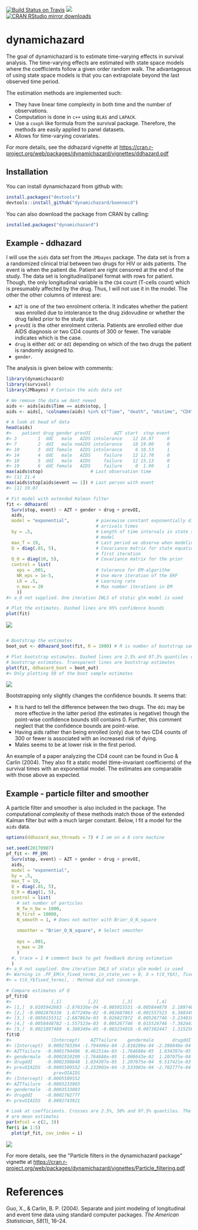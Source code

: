 [![Build Status on Travis](https://travis-ci.org/boennecd/dynamichazard.svg?branch=master,osx)](https://travis-ci.org/boennecd/dynamichazard)
[![](https://www.r-pkg.org/badges/version/dynamichazard)](https://www.r-pkg.org/badges/version/dynamichazard)		
[![CRAN RStudio mirror downloads](http://cranlogs.r-pkg.org/badges/dynamichazard)](http://cran.rstudio.com/web/packages/dynamichazard/index.html)

dynamichazard
=============

The goal of dynamichazard is to estimate time-varying effects in survival analysis. The time-varying effects are estimated with state space models where the coefficients follow a given order random walk. The advantageous of using state space models is that you can extrapolate beyond the last observed time period.

The estimation methods are implemented such:

-   They have linear time complexity in both time and the number of observations.
-   Computation is done in `c++` using `BLAS` and `LAPACK`.
-   Use a `coxph` like formula from the survival package. Therefore, the methods are easily applied to panel datasets.
-   Allows for time-varying covariates.

For more details, see the ddhazard vignette at <https://cran.r-project.org/web/packages/dynamichazard/vignettes/ddhazard.pdf>

Installation
------------

You can install dynamichazard from github with:

``` r
install.packages("devtools")
devtools::install_github("dynamichazard/boennecd")
```

You can also download the package from CRAN by calling:

``` r
installed.packages("dynamichazard")
```

Example - ddhazard
------------------

I will use the `aids` data set from the `JMbayes` package. The data set is from a a randomized clinical trial between two drugs for HIV or aids patients. The event is when the patient die. Patient are right censored at the end of the study. The data set is longitudinal/panel format with rows for patient. Though, the only longitudinal variable is the `CD4` count (T-cells count) which is presumably affected by the drug. Thus, I will not use it in the model. The other the other columns of interest are:

-   `AZT` is one of the two enrolment criteria. It indicates whether the patient was enrolled due to intolerance to the drug zidovudine or whether the drug failed prior to the study start.
-   `prevOI` is the other enrolment criteria. Patients are enrolled either due AIDS diagnosis or two CD4 counts of 300 or fewer. The variable indicates which is the case.
-   `drug` is either `ddC` or `ddI` depending on which of the two drugs the patient is randomly assigned to.
-   `gender`.

The analysis is given below with comments:

``` r
library(dynamichazard)
library(survival)
library(JMbayes) # Contain the aids data set

# We remove the data we dont neeed
aids <- aids[aids$Time == aids$stop, ]
aids <- aids[, !colnames(aids) %in% c("Time", "death", "obstime", "CD4")]

# A look at head of data
head(aids)
#>    patient drug gender prevOI         AZT start  stop event
#> 3        1  ddC   male   AIDS intolerance    12 16.97     0
#> 7        2  ddI   male noAIDS intolerance    18 19.00     0
#> 10       3  ddI female   AIDS intolerance     6 18.53     1
#> 14       4  ddC   male   AIDS     failure    12 12.70     0
#> 18       5  ddI   male   AIDS     failure    12 15.13     0
#> 19       6  ddC female   AIDS     failure     0  1.90     1
max(aids$stop)                  # Last observation time
#> [1] 21.4
max(aids$stop[aids$event == 1]) # Last person with event
#> [1] 19.07

# Fit model with extended Kalman filter
fit <- ddhazard(
  Surv(stop, event) ~ AZT + gender + drug + prevOI,
  aids,
  model = "exponential",          # piecewise constant exponentially distributed 
                                  # arrivals times
  by = .5,                        # Length of time intervals in state space 
                                  # model
  max_T = 19,                     # Last period we observe when modeling
  Q = diag(.01, 5),               # Covariance matrix for state equation in 
                                  # first iteration
  Q_0 = diag(10, 5),              # Covariance matrix for the prior
  control = list(
    eps = .001,                   # tolerance for EM-algorithm
    NR_eps = 1e-5,                # Use more iteration of the EKF
    LR = .5,                      # Learning rate
    n_max = 20                    # Max number iterations in EM
    ))
#> a_0 not supplied. One iteration IWLS of static glm model is used

# Plot the estimates. Dashed lines are 95% confidence bounds
plot(fit)
```

![](README-ddhazard_fit-1.png)

``` r

# Bootstrap the estimates
boot_out <- ddhazard_boot(fit, R = 1000) # R is number of bootstrap samples

# Plot bootstrap estimates. Dashed lines are 2.5% and 97.5% quantiles of the 
# bootstrap estimates. Transparent lines are bootstrap estimates
plot(fit, ddhazard_boot = boot_out)
#> Only plotting 50 of the boot sample estimates
```

![](README-ddhazard_fit-2.png)

Bootstrapping only slightly changes the confidence bounds. It seems that:

-   It is hard to tell the difference between the two drugs. The `ddi` may be more effective in the latter period (the estimates is negative) though the point-wise confidence bounds still contains 0. Further, this comment neglect that the confidence bounds are point-wise.
-   Having aids rather than being enrolled (only) due to two CD4 counts of 300 or fewer is associated with an increased risk of dying.
-   Males seems to be at lower risk in the first period.

An example of a paper analyzing the CD4 count can be found in Guo & Carlin (2004). They also fit a static model (time-invariant coefficients) of the survival times with an exponential model. The estimates are comparable with those above as expected.

Example - particle filter and smoother
--------------------------------------

A particle filter and smoother is also included in the package. The computational complexity of these methods match those of the extended Kalman filter but with a much larger constant. Below, I fit a model for the `aids` data.

``` r
options(ddhazard_max_threads = 7) # I am on a 8 core machine

set.seed(20170907)
pf_fit <- PF_EM(
  Surv(stop, event) ~ AZT + gender + drug + prevOI,
  aids,
  model = "exponential",
  by = .5,  
  max_T = 19,
  Q = diag(.01, 5),
  Q_0 = diag(1, 5),
  control = list(
    # set number of particles
    N_fw_n_bw = 1000, 
    N_first = 10000,
    N_smooth = 1, # Does not matter with Brier_O_N_square
    
    smoother = "Brier_O_N_square", # Select smoother
    
    eps = .001, 
    n_max = 20
    )
  #, trace = 1 # comment back to get feedback during estimation
  )
#> a_0 not supplied. One iteration IWLS of static glm model is used
#> Warning in .PF_EM(n_fixed_terms_in_state_vec = 0, X = t(X_Y$X), fixed_terms
#> = t(X_Y$fixed_terms), : Method did not converge.

# Compare estimates of Q
pf_fit$Q
#>               [,1]          [,2]         [,3]         [,4]          [,5]
#> [1,]  0.0105942683 -2.876336e-04 -0.005015531 -0.005844878  2.189748e-03
#> [2,] -0.0002876336  1.077249e-02 -0.002687863 -0.001557523  6.388349e-05
#> [3,] -0.0050155312 -2.687863e-03  0.026827072  0.005267746 -3.234016e-03
#> [4,] -0.0058448782 -1.557523e-03  0.005267746  0.015524746 -7.382447e-03
#> [5,]  0.0021897480  6.388349e-05 -0.003234016 -0.007382447  1.315256e-02
fit$Q
#>               (Intercept)    AZTfailure    gendermale       drugddI
#> (Intercept)  0.0092783394 -1.794496e-04 -2.810209e-04 -2.398848e-04
#> AZTfailure  -0.0001794496  9.461514e-03 -1.764688e-05  1.034397e-05
#> gendermale  -0.0002810209 -1.764688e-05  1.008643e-02  1.207075e-04
#> drugddI     -0.0002398848  1.034397e-05  1.207075e-04  9.517421e-03
#> prevOIAIDS  -0.0005509552 -3.233903e-04 -3.533003e-04 -2.702777e-04
#>                prevOIAIDS
#> (Intercept) -0.0005509552
#> AZTfailure  -0.0003233903
#> gendermale  -0.0003533003
#> drugddI     -0.0002702777
#> prevOIAIDS   0.0092743921

# Look at coefficients. Crosses are 2.5%, 50% and 97.5% quantiles. The curves
# are mean estimates
par(mfcol = c(2, 3))
for(i in 1:5)
  plot(pf_fit, cov_index = i)
```

![](README-pf_fit-1.png)

For more details, see the "Particle filters in the dynamichazard package" vignette at <https://cran.r-project.org/web/packages/dynamichazard/vignettes/Particle_filtering.pdf>

References
==========

Guo, X., & Carlin, B. P. (2004). Separate and joint modeling of longitudinal and event time data using standard computer packages. *The American Statistician*, *58*(1), 16–24.
